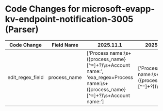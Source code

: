 # Code Changes for microsoft-evapp-kv-endpoint-notification-3005 (Parser)

| Code Change | Field Name | 2025.11.1 | 2025.12.1 |
|-------------|------------|-----------|------------|
| edit_regex_field | process_name | ['Process name:\s+({process_name}[^=]+?)\s+Account name:', 'exa_regex=Process name:\s+({process_name}[^=]+?)\s+Account name:'] | ['Process name:\s+({process_name}[^=]+?)(\s|\\[rnt])+Account name:', 'exa_regex=Process name:\s+({process_name}[^=]+?)(\s|\\[rnt])+Account name:'] |